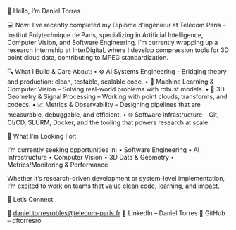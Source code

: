 👋 Hello, I’m Daniel Torres

💻 Now: I’ve recently completed my Diplôme d’ingénieur at Télécom Paris – Institut Polytechnique de Paris, specializing in Artificial Intelligence, Computer Vision, and Software Engineering. I’m currently wrapping up a research internship at InterDigital, where I develop compression tools for 3D point cloud data, contributing to MPEG standardization.

🔍 What I Build & Care About:
	•	⚙️ AI Systems Engineering – Bridging theory and production: clean, testable, scalable code.
	•	🧠 Machine Learning & Computer Vision – Solving real-world problems with robust models.
	•	🧱 3D Geometry & Signal Processing – Working with point clouds, transforms, and codecs.
	•	📈 Metrics & Observability – Designing pipelines that are measurable, debuggable, and efficient.
	•	🌐 Software Infrastructure – Git, CI/CD, SLURM, Docker, and the tooling that powers research at scale.

🚀 What I’m Looking For:

I’m currently seeking opportunities in:
	•	Software Engineering
	•	AI Infrastructure
	•	Computer Vision
	•	3D Data & Geometry
	•	Metrics/Monitoring & Performance

Whether it’s research-driven development or system-level implementation, I’m excited to work on teams that value clean code, learning, and impact.

🤝 Let’s Connect

📧 daniel.torresrobles@telecom-paris.fr
🔗 LinkedIn – Daniel Torres
🐙 GitHub – dftorresro
